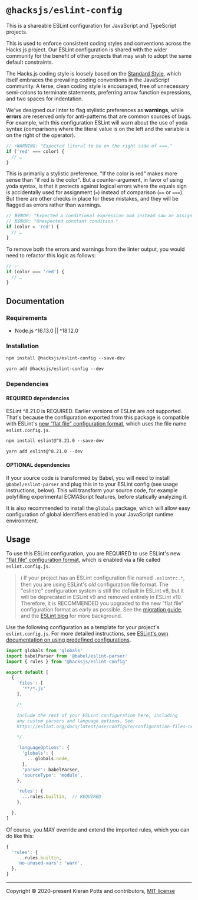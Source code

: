 # `@hacksjs/eslint-config`

This is a shareable ESLint configuration for JavaScript and TypeScript projects.

This is used to enforce consistent coding styles and conventions across the Hacks.js project. Our ESLint configuration is shared with the wider community for the benefit of other projects that may wish to adopt the same default constraints.

The Hacks.js coding style is loosely based on the [Standard Style](https://standardjs.com/), which itself embraces the prevailing coding conventions in the JavaScript community. A terse, clean coding style is encouraged, free of unnecessary semi-colons to terminate statements, preferring arrow function expressions, and two spaces for indentation.

We've designed our linter to flag stylistic preferences as **warnings**, while **errors** are reserved only for anti-patterns that are common sources of bugs. For example, with this configuration ESLint will warn about the use of yoda syntax (comparisons where the literal value is on the left and the variable is on the right of the operator).

```js
// ⚡WARNING: "Expected literal to be on the right side of ===."
if ('red' === color) {
  // …
}
```

This is primarily a stylistic preference. "If the color is red" makes more sense than "if red is the color". But a counter-argument, in favor of using yoda syntax, is that it protects against logical errors where the equals sign is accidentally used for assignment (`=`) instead of comparison (`==` or `===`). But there are other checks in place for these mistakes, and they will be flagged as errors rather than warnings.

```js
// ❗ERROR: "Expected a conditional expression and instead saw an assignment."
// ❗ERROR: "Unexpected constant condition."
if (color = 'red') {
  // …
}
```

To remove both the errors and warnings from the linter output, you would need to refactor this logic as follows:

```js
// ✅
if (color === 'red') {
  // …
}
```

## Documentation

### Requirements

- Node.js ^16.13.0 || ^18.12.0

### Installation

```txt
npm install @hacksjs/eslint-config --save-dev
```

```txt
yarn add @hacksjs/eslint-config --dev
```

### Dependencies

#### REQUIRED dependencies

ESLint ^8.21.0 is REQUIRED. Earlier versions of ESLint are _not_ supported. That's because the configuration exported from this package is compatible with ESLint's [new "flat file" configuration format](https://eslint.org/docs/latest/use/configure/configuration-files-new), which uses the file name `eslint.config.js`.

```txt
npm install eslint@^8.21.0 --save-dev
```

```txt
yarn add eslint@^8.21.0 --dev
```

#### OPTIONAL dependencies

If your source code is transformed by Babel, you will need to install `@babel/eslint-parser` and plug this in to your ESLint config (see usage instructions, below). This will transform your source code, for example polyfilling experimental ECMAScript features, before statically analyzing it.

It is also recommended to install the `globals` package, which will allow easy configuration of global identifiers enabled in your JavaScript runtime environment.

## Usage

To use this ESLint configuration, you are REQUIRED to use ESLint's new ["flat file" configuration format](https://eslint.org/docs/latest/use/configure/configuration-files-new), which is enabled via a file called `eslint.config.js`.

> ℹ
> If your project has an ESLint configuration file named `.eslintrc.*`, then you are using ESLint's _old_ configuration file format. The "eslintrc" configuration system is still the default in ESLint v8, but it will be deprecated in ESLint v9 and removed entirely in ESLint v10. Therefore, it is RECOMMENDED you upgraded to the new "flat file" configuration format as early as possible. See the [migration guide](https://eslint.org/docs/latest/use/configure/migration-guide), and the [ESLint blog](https://eslint.org/blog/) for more background.

Use the following configuration as a template for your project's `eslint.config.js`. For more detailed instructions, see [ESLint's own documentation on using predefined configurations](https://eslint.org/docs/latest/use/configure/configuration-files-new#using-predefined-configurations).

```js
import globals from 'globals'
import babelParser from '@babel/eslint-parser'
import { rules } from "@hacksjs/eslint-config"

export default [
  {
    'files': [
      '**/*.js'
    ],

    /*

    Include the rest of your ESLint configuration here, including
    any custom parsers and language options. See:
    https://eslint.org/docs/latest/use/configure/configuration-files-new

    */

    'languageOptions': {
      'globals': {
        ...globals.node,
      },
      'parser': babelParser,
      'sourceType': 'module',
    },

    'rules': {
      ...rules.builtin,  // REQUIRED
    },

  },
]
```

Of course, you MAY override and extend the imported rules, which you can do like this:

```js
{
  'rules': {
    ...rules.builtin,
    'no-unused-vars': 'warn',
  },
}
```

-----
Copyright © 2020-present Kieran Potts and contributors, [MIT license](./LICENSE.txt)
